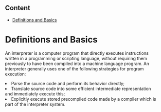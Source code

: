 ## Content
* [Definitions and Basics](#basics)


# <a name="basics"></a> Definitions and Basics

An interpreter is a computer program that directly executes instructions written in a programming or scripting language, without requiring them previously to have been compiled into a machine language program. An interpreter generally uses one of the following strategies for program execution:

<li> Parse the source code and perform its behavior directly;
<li> Translate source code into some efficient intermediate representation and immediately execute this;
<li> Explicitly execute stored precompiled code made by a compiler which is part of the interpreter system.
